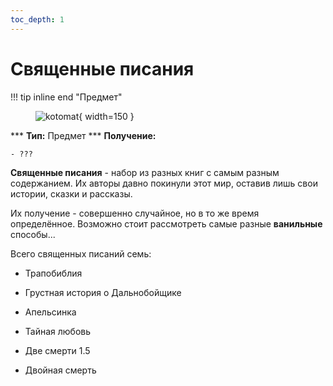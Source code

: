 ```yaml
---
toc_depth: 1
---
```


# Священные писания

!!! tip inline end "Предмет"
    <figure markdown="span">
        ![kotomat](https://mcapi.marveldc.me/item/written_book?version=1.20&width=250&height=250&fuzzySearch=true){ width=150 }
    </figure>
    ***
    **Тип:** Предмет
    ***
    **Получение:**
    
    - ???

**Священные писания** - набор из разных книг с самым разным содержанием. Их авторы давно покинули этот мир, оставив лишь свои истории, сказки и рассказы.

Их получение - совершенно случайное, но в то же время определённое. Возможно стоит рассмотреть самые разные **ванильные** способы...

Всего священных писаний семь:

- Трапобиблия

- Грустная история о Дальнобойщике

- Апельсинка

- Тайная любовь

- Две смерти 1.5

- Двойная смерть


